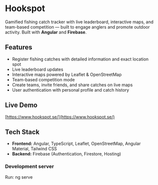 # Hookspot 

Gamified fishing catch tracker with live leaderboard, interactive maps, and team-based competition — built to engage anglers and promote outdoor activity.
Built with **Angular** and **Firebase**.

## Features
- Register fishing catches with detailed information and exact location spot
- Live leaderboard updates
- Interactive maps powered by Leaflet & OpenStreetMap
- Team-based competition mode
- Create teams, invite friends, and share catches on live maps
- User authentication with personal profile and catch history

## Live Demo
[https://www.hookspot.se/](https://www.hookspot.se/)

## Tech Stack
- **Frontend:** Angular, TypeScript, Leaflet, OpenStreetMap, Angular Material, Tailwind CSS
- **Backend:** Firebase (Authentication, Firestore, Hosting)
  
### Development server
Run:
ng serve
